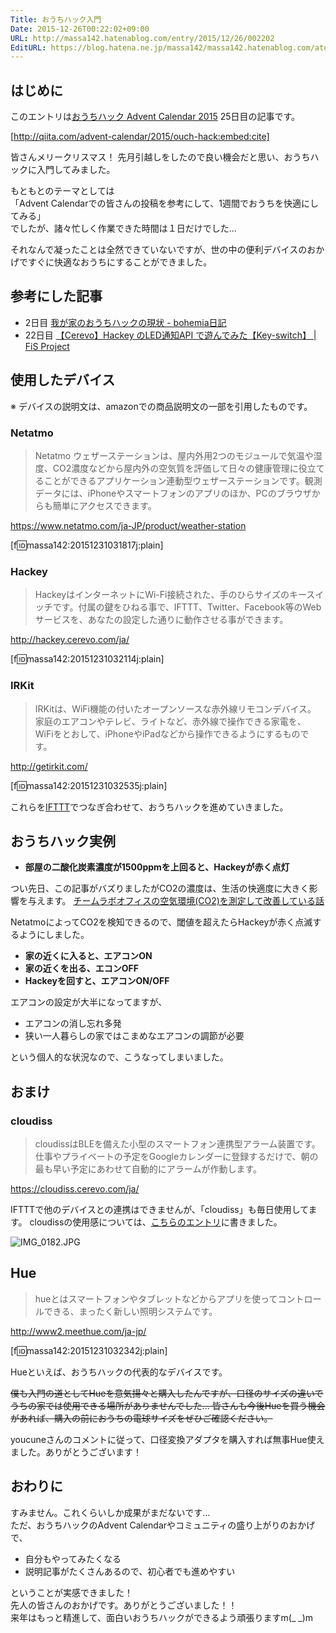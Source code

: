 ```yaml
---
Title: おうちハック入門
Date: 2015-12-26T00:22:02+09:00
URL: http://massa142.hatenablog.com/entry/2015/12/26/002202
EditURL: https://blog.hatena.ne.jp/massa142/massa142.hatenablog.com/atom/entry/6653586347149955535
---
```


## はじめに

このエントリは[おうちハック Advent Calendar 2015](http://qiita.com/advent-calendar/2015/ouch-hack) 25日目の記事です。

[http://qiita.com/advent-calendar/2015/ouch-hack:embed:cite]

皆さんメリークリスマス！
先月引越しをしたので良い機会だと思い、おうちハックに入門してみました。

もともとのテーマとしては  
「Advent Calendarでの皆さんの投稿を参考にして、1週間でおうちを快適にしてみる」  
でしたが、諸々忙しく作業できた時間は１日だけでした...

それなんで凝ったことは全然できていないですが、世の中の便利デバイスのおかげですぐに快適なおうちにすることができました。

## 参考にした記事

+ 2日目 [我が家のおうちハックの現状 - bohemia日記](http://bohemia.hatenablog.com/entry/2015/12/01/163521)
+ 22日目 [【Cerevo】Hackey のLED通知API で遊んでみた【Key-switch】 | FiS Project](http://www.fisproject.jp/2015/12/get-started-hackey/)

## 使用したデバイス
※ デバイスの説明文は、amazonでの商品説明文の一部を引用したものです。

### Netatmo
> Netatmo ウェザーステーションは、屋内外用2つのモジュールで気温や湿度、CO2濃度などから屋内外の空気質を評価して日々の健康管理に役立てることができるアプリケーション連動型ウェザーステーションです。観測データには、iPhoneやスマートフォンのアプリのほか、PCのブラウザからも簡単にアクセスできます。

https://www.netatmo.com/ja-JP/product/weather-station

[f:id:massa142:20151231031817j:plain]

### Hackey
> HackeyはインターネットにWi-Fi接続された、手のひらサイズのキースイッチです。付属の鍵をひねる事で、IFTTT、Twitter、Facebook等のWebサービスを、あなたの設定した通りに動作させる事ができます。

http://hackey.cerevo.com/ja/

[f:id:massa142:20151231032114j:plain]

### IRKit
>IRKitは、WiFi機能の付いたオープンソースな赤外線リモコンデバイス。
家庭のエアコンやテレビ、ライトなど、赤外線で操作できる家電を、
WiFiをとおして、iPhoneやiPadなどから操作できるようにするものです。

http://getirkit.com/

[f:id:massa142:20151231032535j:plain]

これらを[IFTTT](https://ifttt.com/)でつなぎ合わせて、おうちハックを進めていきました。

## おうちハック実例

+ **部屋の二酸化炭素濃度が1500ppmを上回ると、Hackeyが赤く点灯**

つい先日、この記事がバズりましたがCO2の濃度は、生活の快適度に大きく影響を与えます。
[チームラボオフィスの空気環境(CO2)を測定して改善している話](http://ch.nicovideo.jp/tks/blomaga/ar932992)

NetatmoによってCO2を検知できるので、閾値を超えたらHackeyが赤く点滅するようにしました。

+ **家の近くに入ると、エアコンON**
+ **家の近くを出る、エコンOFF**
+ **Hackeyを回すと、エアコンON/OFF**

エアコンの設定が大半になってますが、

+ エアコンの消し忘れ多発
+ 狭い一人暮らしの家ではこまめなエアコンの調節が必要

という個人的な状況なので、こうなってしまいました。

## おまけ
### cloudiss
>cloudissはBLEを備えた小型のスマートフォン連携型アラーム装置です。仕事やプライベートの予定をGoogleカレンダーに登録するだけで、朝の最も早い予定にあわせて自動的にアラームが作動します。

https://cloudiss.cerevo.com/ja/

IFTTTで他のデバイスとの連携はできませんが、「cloudiss」も毎日使用してます。
cloudissの使用感については、[こちらのエントリ](http://massa142.hatenablog.com/entry/2015/12/03/093824)に書きました。

![IMG_0182.JPG](https://qiita-image-store.s3.amazonaws.com/0/19111/ecb00df9-4b15-30f9-6001-c12307782723.jpeg "IMG_0182.JPG")


## Hue

> hueとはスマートフォンやタブレットなどからアプリを使ってコントロールできる、まったく新しい照明システムです。

http://www2.meethue.com/ja-jp/

[f:id:massa142:20151231032342j:plain]

Hueといえば、おうちハックの代表的なデバイスです。  

<s>僕も入門の道としてHueを意気揚々と購入したんですが、口径のサイズの違いでうちの家では使用できる場所がありませんでした...
皆さんも今後Hueを買う機会があれば、購入の前におうちの電球サイズをぜひご確認ください。</s>

youcuneさんのコメントに従って、口径変換アダプタを購入すれば無事Hue使えました。ありがとうございます！

## おわりに

すみません。これくらいしか成果がまだないです...  
ただ、おうちハックのAdvent Calendarやコミュニティの盛り上がりのおかげで、

+ 自分もやってみたくなる
+ 説明記事がたくさんあるので、初心者でも進めやすい

ということが実感できました！  
先人の皆さんのおかげです。ありがとうございました！！  
来年はもっと精進して、面白いおうちハックができるよう頑張りますm(_ _)m
